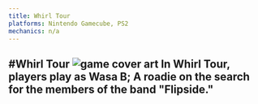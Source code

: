 ```yaml
---
title: Whirl Tour
platforms: Nintendo Gamecube, PS2
mechanics: n/a
---
```

#Whirl Tour
![game cover art](//images.igdb.com/igdb/image/upload/t_thumb/bpziytbrzyqlxguobzq8.jpg "Logo Title Text 1")
In Whirl Tour, players play as Wasa B; A roadie on the search for the members of the band "Flipside."
-
